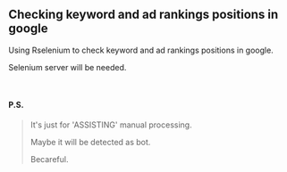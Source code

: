 ## Checking keyword and ad rankings positions in google

Using Rselenium to check keyword and ad rankings positions in google.

Selenium server will be needed. 
 
 <br> 
 
#### P.S.

> It's just for 'ASSISTING' manual processing. 
>
> Maybe it will be detected as bot.
>
> Becareful.

